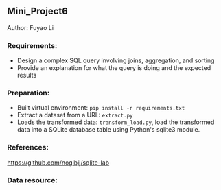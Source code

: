 ## Mini_Project6

Author: Fuyao Li

### Requirements:
+ Design a complex SQL query involving joins, aggregation, and sorting
+ Provide an explanation for what the query is doing and the expected results

### Preparation:
+ Built virtual environment: `pip install -r requirements.txt`
+ Extract a dataset from a URL: `extract.py`
+ Loads the transformed data: `transform_load.py`, load the transformed data into a SQLite database table using Python's sqlite3 module.



### References:
https://github.com/nogibjj/sqlite-lab
### Data resource:
